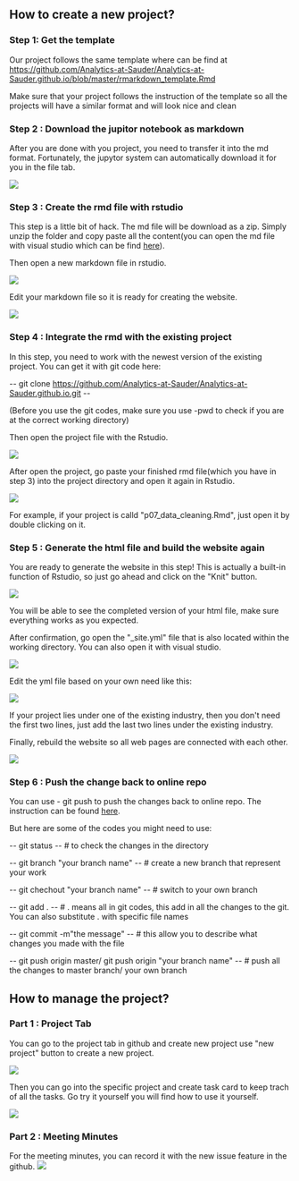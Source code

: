 
## How to create a new project?

### Step 1: Get the template

Our project follows the same template where can be find at https://github.com/Analytics-at-Sauder/Analytics-at-Sauder.github.io/blob/master/rmarkdown_template.Rmd

Make sure that your project follows the instruction of the template so all the projects will have a similar format and will look nice and clean

### Step 2 : Download the jupitor notebook as markdown

After you are done with you project, you need to transfer it into the md format. Fortunately, the jupytor system can automatically download it for you in the file tab.

<img src="image/md.png">

### Step 3 : Create the rmd file with rstudio

This step is a little bit of hack. The md file will be download as a zip. Simply unzip the folder and copy paste all the content(you can open the md file with visual studio which can be find [here](https://code.visualstudio.com/)).

Then open a new markdown file in rstudio.

<img src="image/rmd.png">

Edit your markdown file so it is ready for creating the website.

<img src="image/rmd_format.png">

### Step 4 : Integrate the rmd with the existing project

In this step, you need to work with the newest version of the existing project. You can get it with git code here:

-- git clone https://github.com/Analytics-at-Sauder/Analytics-at-Sauder.github.io.git --

(Before you use the git codes, make sure you use -pwd to check if you are at the correct working directory)

Then open the project file with the Rstudio.

<img src="image/project.png">

After open the project, go paste your finished rmd file(which you have in step 3) into the project directory and open it again in Rstudio.

<img src="image/rfile.png">

For example, if your project is calld "p07_data_cleaning.Rmd", just open it by double clicking on it.

### Step 5 : Generate the html file and build the website again

You are ready to generate the website in this step! This is actually a built-in function of Rstudio, so just go ahead and click on the "Knit" button.

<img src="image/knit.png">

You will be able to see the completed version of your html file, make sure everything works as you expected.

After confirmation, go open the "_site.yml" file that is also located within the working directory. You can also open it with visual studio.

<img src="image/yml.png">

Edit the yml file based on your own need like this:

<img src="image/yml_edit.png">

If your project lies under one of the existing industry, then you don't need the first two lines, just add the last two lines under the existing industry.

Finally, rebuild the website so all web pages are connected with each other.

<img src="image/build.png">

### Step 6 : Push the change back to online repo

You can use - git push to push the changes back to online repo. The instruction can be found [here](https://github.com/Analytics-at-Sauder/Introduction-to-Git).

But here are some of the codes you might need to use:

-- git status -- # to check the changes in the directory

-- git branch "your branch name" -- # create a new branch that represent your work

-- git chechout "your branch name" -- # switch to your own branch

-- git add . -- # . means all in git codes, this add in all the changes to the git. You can also substitute . with specific file names

-- git commit -m"the message" -- # this allow you to describe what changes you made with the file

-- git push origin master/ git push origin "your branch name" -- # push all the changes to master branch/ your own branch

## How to manage the project?

### Part 1 : Project Tab

You can go to the project tab in github and create new project use "new project" button to create a new project.

<img src="image/new_project.png">

Then you can go into the specific project and create task card to keep trach of all the tasks. Go try it yourself you will find how to use it yourself.

<img src="image/add_cards.png">

### Part 2 : Meeting Minutes

For the meeting minutes, you can record it with the new issue feature in the github.
<img src="image/issue.png">
